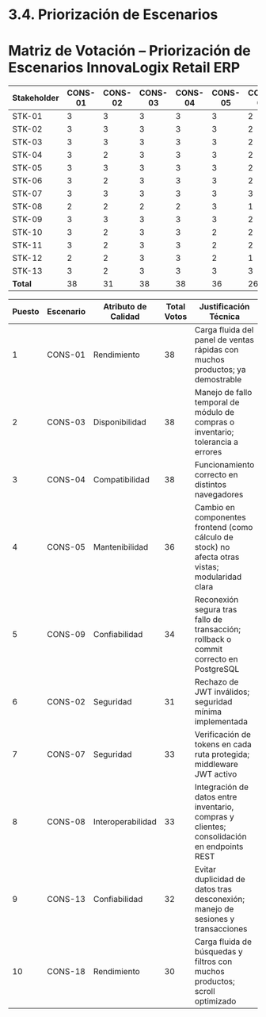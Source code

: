 # 3.4. Priorización de Escenarios


# Matriz de Votación – Priorización de Escenarios InnovaLogix Retail ERP

| Stakeholder | CONS-01 | CONS-02 | CONS-03 | CONS-04 | CONS-05 | CONS-06 | CONS-07 | CONS-08 | CONS-09 | CONS-10 | CONS-11 | CONS-12 | CONS-13 | CONS-14 | CONS-15 | CONS-16 | CONS-17 | CONS-18 | CONS-19 | CONS-20 | CONS-21 | CONS-22 | CONS-23 | CONS-24 | CONS-25 | CONS-26 | Total |
|-------------|---------|---------|---------|---------|---------|---------|---------|---------|---------|---------|---------|---------|---------|---------|---------|---------|---------|---------|---------|---------|---------|---------|---------|---------|---------|---------|-------|
| STK-01      | 3       | 3       | 3       | 3       | 3       | 2       | 3       | 3       | 3       | 2       | 2       | 1       | 3       | 3       | 2       | 2       | 2       | 3       | 1       | 1       | 1       | 2       | 1       | 3       | 2       | 2       | 60    |
| STK-02      | 3       | 3       | 3       | 3       | 3       | 2       | 2       | 3       | 2       | 2       | 2       | 2       | 2       | 2       | 1       | 2       | 2       | 2       | 1       | 1       | 1       | 2       | 1       | 2       | 1       | 2       | 55    |
| STK-03      | 3       | 3       | 3       | 3       | 3       | 2       | 3       | 3       | 3       | 2       | 2       | 2       | 3       | 2       | 1       | 2       | 3       | 3       | 2       | 1       | 2       | 3       | 1       | 2       | 1       | 2       | 61    |
| STK-04      | 3       | 2       | 3       | 3       | 3       | 2       | 3       | 2       | 3       | 2       | 1       | 2       | 3       | 1       | 2       | 1       | 3       | 3       | 2       | 2       | 2       | 2       | 1       | 2       | 2       | 2       | 56    |
| STK-05      | 3       | 3       | 3       | 3       | 3       | 2       | 2       | 3       | 2       | 3       | 3       | 3       | 3       | 2       | 3       | 2       | 2       | 3       | 1       | 2       | 2       | 3       | 1       | 3       | 2       | 3       | 63    |
| STK-06      | 3       | 2       | 3       | 3       | 3       | 2       | 3       | 2       | 3       | 1       | 2       | 2       | 2       | 1       | 2       | 2       | 3       | 2       | 1       | 2       | 1       | 2       | 2       | 2       | 2       | 1       | 53    |
| STK-07      | 3       | 3       | 3       | 3       | 3       | 3       | 3       | 3       | 2       | 3       | 3       | 2       | 2       | 2       | 3       | 1       | 2       | 2       | 1       | 2       | 2       | 2       | 2       | 3       | 2       | 2       | 60    |
| STK-08      | 2       | 2       | 2       | 2       | 3       | 1       | 3       | 1       | 2       | 1       | 1       | 1       | 1       | 2       | 1       | 2       | 1       | 1       | 2       | 1       | 1       | 1       | 1       | 2       | 1       | 2       | 36    |
| STK-09      | 3       | 3       | 3       | 3       | 3       | 2       | 3       | 3       | 3       | 2       | 3       | 3       | 3       | 2       | 3       | 2       | 3       | 3       | 1       | 2       | 2       | 3       | 1       | 2       | 2       | 3       | 61    |
| STK-10      | 3       | 2       | 3       | 3       | 2       | 2       | 2       | 2       | 3       | 1       | 2       | 2       | 2       | 2       | 2       | 2       | 2       | 2       | 2       | 1       | 2       | 2       | 2       | 2       | 2       | 2       | 52    |
| STK-11      | 3       | 2       | 3       | 3       | 2       | 2       | 2       | 3       | 3       | 1       | 2       | 2       | 3       | 2       | 1       | 2       | 3       | 2       | 1       | 1       | 2       | 2       | 2       | 2       | 1       | 2       | 51    |
| STK-12      | 2       | 2       | 3       | 3       | 2       | 1       | 2       | 3       | 2       | 1       | 1       | 1       | 3       | 1       | 1       | 1       | 2       | 2       | 1       | 1       | 2       | 2       | 2       | 2       | 2       | 2       | 45    |
| STK-13      | 3       | 2       | 3       | 3       | 3       | 3       | 2       | 3       | 2       | 2       | 2       | 2       | 2       | 2       | 2       | 2       | 2       | 2       | 2       | 2       | 1       | 2       | 1       | 3       | 2       | 2       | 53    |
| **Total**   | 38      | 31      | 38      | 38      | 36      | 26      | 33      | 33      | 34      | 22      | 25      | 25      | 32      | 24      | 24      | 23      | 29      | 30      | 19      | 20      | 21      | 28      | 18      | 31      | 22      | 27      | 731   |


| Puesto | Escenario | Atributo de Calidad | Total Votos | Justificación Técnica |
|--------|-----------|-------------------|-------------|---------------------|
| 1      | CONS-01  | Rendimiento       | 38          | Carga fluida del panel de ventas rápidas con muchos productos; ya demostrable |
| 2      | CONS-03  | Disponibilidad    | 38          | Manejo de fallo temporal de módulo de compras o inventario; tolerancia a errores |
| 3      | CONS-04  | Compatibilidad    | 38          | Funcionamiento correcto en distintos navegadores |
| 4      | CONS-05  | Mantenibilidad    | 36          | Cambio en componentes frontend (como cálculo de stock) no afecta otras vistas; modularidad clara |
| 5      | CONS-09  | Confiabilidad     | 34          | Reconexión segura tras fallo de transacción; rollback o commit correcto en PostgreSQL |
| 6      | CONS-02  | Seguridad         | 31          | Rechazo de JWT inválidos; seguridad mínima implementada |
| 7      | CONS-07  | Seguridad         | 33          | Verificación de tokens en cada ruta protegida; middleware JWT activo |
| 8      | CONS-08  | Interoperabilidad | 33          | Integración de datos entre inventario, compras y clientes; consolidación en endpoints REST |
| 9      | CONS-13  | Confiabilidad     | 32          | Evitar duplicidad de datos tras desconexión; manejo de sesiones y transacciones |
| 10     | CONS-18  | Rendimiento       | 30          | Carga fluida de búsquedas y filtros con muchos productos; scroll optimizado |



